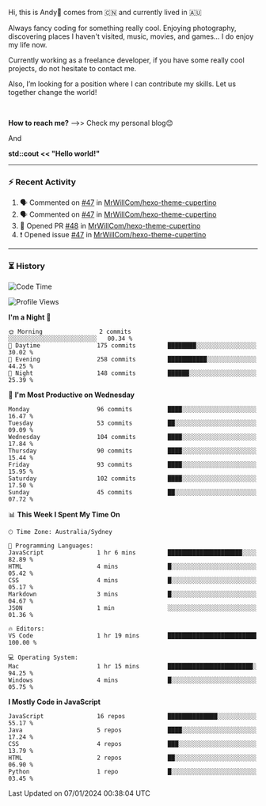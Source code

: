 Hi, this is Andy👋 comes from :cn: and currently lived in 🇦🇺

Always fancy coding for something really cool. Enjoying photography, discovering places I haven't visited, music, movies, and games... I do enjoy my life now.

Currently working as a freelance developer, if you have some really cool projects, do not hesitate to contact me.

Also, I’m looking for a position where I can contribute my skills. Let us together change the world!

<br>

<b>How to reach me?</b> -->> Check my personal blog😊

And

**std::cout << "Hello world!"**

---

### ⚡ Recent Activity
<!--START_SECTION:activity-->
1. 🗣 Commented on [#47](https://github.com/MrWillCom/hexo-theme-cupertino/issues/47#issuecomment-1879639014) in [MrWillCom/hexo-theme-cupertino](https://github.com/MrWillCom/hexo-theme-cupertino)
2. 🗣 Commented on [#47](https://github.com/MrWillCom/hexo-theme-cupertino/issues/47#issuecomment-1879638108) in [MrWillCom/hexo-theme-cupertino](https://github.com/MrWillCom/hexo-theme-cupertino)
3. 💪 Opened PR [#48](https://github.com/MrWillCom/hexo-theme-cupertino/pull/48) in [MrWillCom/hexo-theme-cupertino](https://github.com/MrWillCom/hexo-theme-cupertino)
4. ❗ Opened issue [#47](https://github.com/MrWillCom/hexo-theme-cupertino/issues/47) in [MrWillCom/hexo-theme-cupertino](https://github.com/MrWillCom/hexo-theme-cupertino)
<!--END_SECTION:activity-->

---

### ⏳ History
<!--START_SECTION:waka-->
![Code Time](http://img.shields.io/badge/Code%20Time-210%20hrs%2026%20mins-blue)

![Profile Views](http://img.shields.io/badge/Profile%20Views-0-blue)

**I'm a Night 🦉** 

```text
🌞 Morning                2 commits           ░░░░░░░░░░░░░░░░░░░░░░░░░   00.34 % 
🌆 Daytime                175 commits         ████████░░░░░░░░░░░░░░░░░   30.02 % 
🌃 Evening                258 commits         ███████████░░░░░░░░░░░░░░   44.25 % 
🌙 Night                  148 commits         ██████░░░░░░░░░░░░░░░░░░░   25.39 % 
```
📅 **I'm Most Productive on Wednesday** 

```text
Monday                   96 commits          ████░░░░░░░░░░░░░░░░░░░░░   16.47 % 
Tuesday                  53 commits          ██░░░░░░░░░░░░░░░░░░░░░░░   09.09 % 
Wednesday                104 commits         ████░░░░░░░░░░░░░░░░░░░░░   17.84 % 
Thursday                 90 commits          ████░░░░░░░░░░░░░░░░░░░░░   15.44 % 
Friday                   93 commits          ████░░░░░░░░░░░░░░░░░░░░░   15.95 % 
Saturday                 102 commits         ████░░░░░░░░░░░░░░░░░░░░░   17.50 % 
Sunday                   45 commits          ██░░░░░░░░░░░░░░░░░░░░░░░   07.72 % 
```


📊 **This Week I Spent My Time On** 

```text
🕑︎ Time Zone: Australia/Sydney

💬 Programming Languages: 
JavaScript               1 hr 6 mins         █████████████████████░░░░   82.89 % 
HTML                     4 mins              █░░░░░░░░░░░░░░░░░░░░░░░░   05.42 % 
CSS                      4 mins              █░░░░░░░░░░░░░░░░░░░░░░░░   05.17 % 
Markdown                 3 mins              █░░░░░░░░░░░░░░░░░░░░░░░░   04.67 % 
JSON                     1 min               ░░░░░░░░░░░░░░░░░░░░░░░░░   01.36 % 

🔥 Editors: 
VS Code                  1 hr 19 mins        █████████████████████████   100.00 % 

💻 Operating System: 
Mac                      1 hr 15 mins        ████████████████████████░   94.25 % 
Windows                  4 mins              █░░░░░░░░░░░░░░░░░░░░░░░░   05.75 % 
```

**I Mostly Code in JavaScript** 

```text
JavaScript               16 repos            ██████████████░░░░░░░░░░░   55.17 % 
Java                     5 repos             ████░░░░░░░░░░░░░░░░░░░░░   17.24 % 
CSS                      4 repos             ███░░░░░░░░░░░░░░░░░░░░░░   13.79 % 
HTML                     2 repos             ██░░░░░░░░░░░░░░░░░░░░░░░   06.90 % 
Python                   1 repo              █░░░░░░░░░░░░░░░░░░░░░░░░   03.45 % 
```




 Last Updated on 07/01/2024 00:38:04 UTC
<!--END_SECTION:waka-->


<!---
JinchuanL/JinchuanL is a ✨ special ✨ repository because its `README.md` (this file) appears on your GitHub profile.
You can click the Preview link to take a look at your changes.
--->
